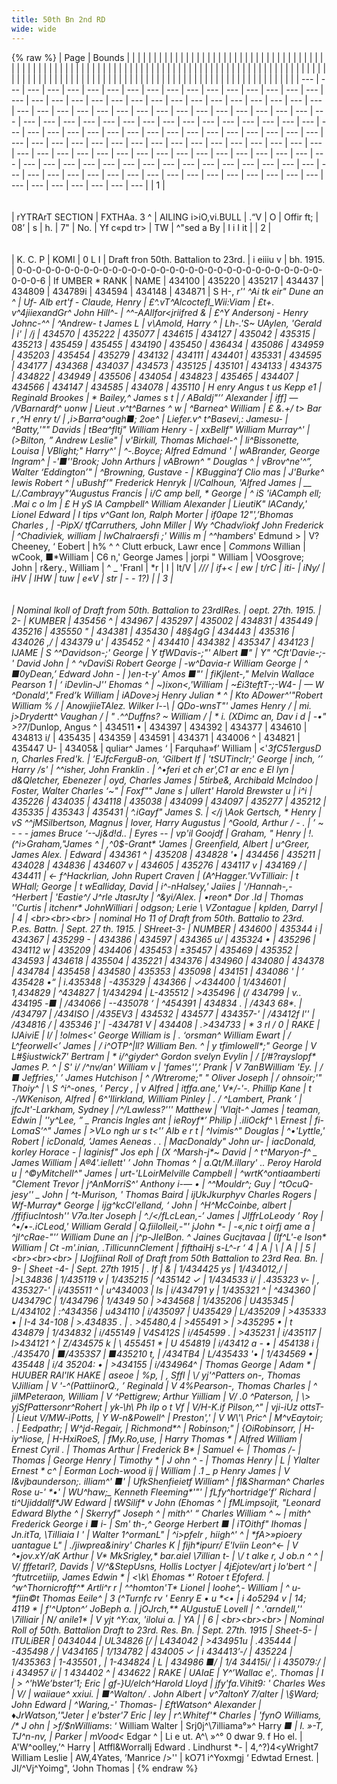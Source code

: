 ```yaml
---
title: 50th Bn 2nd RD
wide: wide
---
```


{% raw %}
| Page | Bounds | | | | | | | | | | | | | | | | | | | | | | | | | | | | | | | | | | | | | | | | | | | | | | | | | | | | | | | | | | | | | | | | | | | | | | | | | | | | | | | | | | | | | | | | | | | | | | | | | | | | | | | | | | | | | | | | | | | | | | | | | | | | | | | | | | | | | | | | | | | | | | | | | | | | |
| --- | --- | --- | --- | --- | --- | --- | --- | --- | --- | --- | --- | --- | --- | --- | --- | --- | --- | --- | --- | --- | --- | --- | --- | --- | --- | --- | --- | --- | --- | --- | --- | --- | --- | --- | --- | --- | --- | --- | --- | --- | --- | --- | --- | --- | --- | --- | --- | --- | --- | --- | --- | --- | --- | --- | --- | --- | --- | --- | --- | --- | --- | --- | --- | --- | --- | --- | --- | --- | --- | --- | --- | --- | --- | --- | --- | --- | --- | --- | --- | --- | --- | --- | --- | --- | --- | --- | --- | --- | --- | --- | --- | --- | --- | --- | --- | --- | --- | --- | --- | --- | --- | --- | --- | --- | --- | --- | --- | --- | --- | --- | --- | --- | --- | --- | --- | --- | --- | --- | --- | --- | --- | --- | --- | --- | --- | --- | --- | --- | --- | --- | --- | --- | --- | --- | --- | --- | --- | --- | --- | --- | --- | --- | --- | --- | --- | --- | --- | --- | --- |
| 1 | <br><br><br> | rYTRArT SECTION | FXTHAa. 3 ^ | AILING i>iO,vi.BULL | .“V | O | Offir ft; | 08’ | s | h. | 7" | No. | Yf c«pd tr> | TW | ^"sed a By | I i I it |
| 2 | <br><br><br> | K. C. P | KOMI | 0 L I | Draft fron 50th. Battalion to 23rd. | i eiiiu v | bh. 1915. | 0-0-0-0-0-0-0-0-0-0-0-0-0-0-0-0-0-0-0-0-0-0-0-0-0-0-0-0-0-0-0-0-0-0-0-6 | If UMBER * RANK | NAME | 434100 | 435220 | 435217 | 434437 | 434809 | 434789i | 434594 | 434148 | 434871 | S H-, *r'' *^Ai tk eir" Dune an ^ | Uf- **Alb ert'f - Claude, Henry | £^.vT^Alcoctefl_Wii:Viam | £t+. v^4jiiexandGr^ John Hill^- | ^^-AAllfor*<jriifred & | £^Y Andersonj - Henry Johnc-^^ | ^Andrew- t James L | v\Amold, Harry ^ | Lh-.'S~ UAylen, 'Gerald | i' | /j | 434570 | 435222 | 435077 | 434615 | 434127 | 435042 | 435315 | 435213 | 435459 | 435455 | 434190 | 435450 | 436434 | 435086 | 434959 | 435203 | 435454 | 435279 | 434132 | 434111 | 434401 | 435331 | 434595 | 434177 | 434368 | 434037 | 434573 | 435125 | 435101 | 434133 | 434375 | 434822 | 434949 | 435506 | 434054 | 434823 | 435465 | 434407 | 434566 | 434147 | 434585 | 434078 | 435110 | H enry Angus t us Kepp e1 | Reginald Brookes | * Bailey,^ James s t | / ABaldj"’’ Alexander | iff] — /VBarnardf^ uonw | Lieut .v^t^Barnes ^ w | ^Barnea^ William | £ &.+/ t> Bar r ,^H enry t/ | ,i>Barra^ough■; 2oe^ | Liefer.v^ t^Basevi,: Jamesu- | ^Batty,'"" Davids | tBea^fltj" William Henry *- | xxBellf" William Murray^' | (>Bilton, ” Andrew Leslie*" | v'Birkill, Thomas Michael*-^ | li^Bissonette, Louisa | VBlight;" Harry^' | ^-.Boyce; Alfred Edmund ' | wABrander, George Ingram^ | -'■''Brook; John Arthurs | vABrown^ " Douglas ^ | vBrov^ne'^”, Walter ‘Eddington*’" | ^Browning, Gustave - | KBuggina’f Clio mas | J'Burke^ lewis Robert ^ | uBushf’" Frederick Henryk | l/Calhoun, 'Alfred James | __ L/.Cambrayy"‘Augustus Francis | i/C amp bell, * George | ^ iS 'iACamph ell; .Mai c o lm | £ H yS lA Campbell^ William Alexander | LieutiK" lACandy,' Lionel Edward | I tips v^Gant Ion, Ralph Morter | if0ape 12"',’Bhomas Charles , | -PipX/ tfCarruthers, John Miller | Wy *^Chadv/iokf John Frederick | ^Chadiviek, william | lw*Chalraersfi ;' Willis m | ^^hambers*' Edmund > | V? Cheeney, ‘ Eobert | h% ^ ^ Clutt erbuck, Lawr ence | *Commons* Willian | wCook, ■*William | C6 n,' George James | jorpi " William | VOosgrove; John | r&ery., William | ^ _ 'Franl | *r | I | It/V | */// | if+< | ew | t/rC | iti- | iNy/ | iHV | IHW | tuw | e«V | str | - - 1?) |
| 3 | <br><br><br> | Nominal lkoll of Draft from 50th. Battalion to 23rdIRes. | oept. 27th. 1915. | 2- | KUMBER | 435456 ^ | 434967 | 435297 | 435002 | 434831 | 435449 | 435216 | 435550 " | 434381 | 435430 | 48§4gG | 434443 | 435316 | 434026 ,/ | 434379 u' | 435452 ^ | 434410 | 434382 | 435347 | 434123 | IJAME | S ^^Davidson-;' George | Y tfWDavis-;"' Albert *■" | Y" ^Cft'Davie-;-' David John | ^ ^vDaviSi Robert George | -w^Davia-r William George | ^ ■*0yDean,’ Edward John - | )en-t-y' Amos *■"' | fiKjlent-," Melvin Wallace Pearson 1 | ‘ iDevlin-J'' Ehomas ^ | ~)ixon<,'William | ~£i3teftT-;-W4- | *— W ^Donald'," Fred’k William | iADove>j Henry Julian * ^ | Kto* ADower^'"Robert William % / | AnowjiieT*Alez. Wilker l--\ | QDo-wnsT"' James Henry / | mi. j>Drydertt^* Vaughan / | *" .^^Duffns? ~ William / | * i. (XDimc an, Dav i d | -•*"* >?7*/Dunlop, Angus ^ | 434511 • | 434397 | 434392 | 434377 | 434610 | 434813 i/ | 435435 | 434359 | 434591 | 434371 | 434006 ^ | 434821 | 435447 U- | 43405& | quliar^ James ‘ | Farquha»f’ William | <'*3fC51ergusD n, Charles Fred'k. | ’EJfcFerguB-on, ‘Gilbert If | 'tSUTinclr;' George | inch, ’’ Harry /s' | ^^isher, John Franklin . | ^•feri et ch er',C1 ar enc e El lyn | d&Qletcher, Ebenezer | oyd, Charles James | 5tirbe&, Archibald Mclndoo | Foster, Walter Charles ‘~" | Foxf"" Jane s | ullert' Harold Brewster u | i^i | 435226 | 434035 | 434118 | 435038 | 434099 | 434097 | 435277 | 435212 | 435335 | 435343 | 435431 | ^.iGayf" James S. | </j \Aok Gertsch, * Henry | vS ^^jMSilbertson, Magnus | lover, Harry Augustus | ^Goold, Arthur / - . | ’ ~ - - - james Bruce ‘--Jj&d!d.. | Eyres -- | vp'il Goojdf | Graham, " Henry | !.(^i>Graham,"James ^ | ,^0$-Grant* 'James | Greenfield, Albert | u^Greer, James Alex. | Edward | 434361 ^ | 435208 | 434828 '• | 434456 | 435211 | 434028 | 434836 | 434607 v | 434605 | 435276 | 434117 v | 434169 / | 434411 | <- f^Hackrlian, John Rupert Craven | (A^Hagger.'VvTilliair: | t WHall; George | t wEalliday, David | i^-nHalsey,' Jaiies | '/Hannah-,- ^Herbert | 'Eastie^/ J^rle JtasrJty | ^&yi/Alex. | •reon* Dor .Id | Thomas ''Curtis | itchenr* JohnWilliari | odgson; Lerie \ VZontague | kplden, Darryl |
| 4 | <br><br><br> | nominal Ho 11 of Draft from 50th. Battalio to 23rd. P.es. Battn. | Sept. 27 th. 1915. | SHreet-3- | NUMBER | 434600 | 435344 i | 434367 | 435299 - | 434386 | 434597 | 434365 u/ | 435324 • | 435296 | 434112 w | 435209 | 434406 | 435453 | ±35457 | 435469 | 435352 | 434593 | 434618 | 435504 | 435221 | 434376 | 434960 | 434080 | 434378 | 434784 | 435458 | 434580 | 435353 | 435098 | 434151 | 434086 ' | ’ 435428 •“ | i.435348 | -435329 | 434366 | ✓434400 | 1/434601 | 1,434829 | ^434827 | 1/434294 | L-435512 | >435496 | (/ 434799 | v.. 434195 -■ | /434066 | --435078 ‘ | ^454391 | 434834 . | /4343 68*. | /434797 | /434ISO | /435EV3 | 434532 | 434577 | 434357-' | /43412f l'' | /434816 / | 435346 ]' | -434781 V | 434408 | .>434733 | * 3 rl / 0 | RAKE | IJAiviE | l/ | !olmes<' George William is | . ‘orsman^ William Ewart | / L^feorwell<’ James | / i^OTP^|ll? William Ben. ^ | y tfimIowell*;" George | V L#§iustwick7' Bertram | * i/^giyder^ Gordon svelyn Evylin | / [/#?rayslopf* James P. ^ | S' i/ /^nv/an' William v | 'fames'',’ Prank | V 7anBWilliam 'Ey. | /■ Jeffries,' ’ James Hutchison | ^ /Wtrerome;" " Oliver Joseph | / ohnsoir;'" Thoiy^ | \ S ^i^-ones, ' Percy , | v Alfred | itffa.ane,' V*/-'-. Phillip Kane | t -/WKenison, Alfred | 6^'llirkland, William Pinley | . / ^Lambert, Prank ’ | jfcJt'-Larkham, Sydney | /^/Lawless?''' Matthew | 'Vlajt-^ James | teaman, Edwin | ''y^Lee, ” _ Prancis Ingles ant | ieRoyf*’ Philip | .iliOckf^ \ Ernest | fi-LomaS’^" James | >VLo ngh ur s t<'’ Alb e r t | ^Ivimis^" Douglas | ^•'Lyttle,' Robert | icDonald, ’James Aeneas . . | MacDonaldy" John ur- | iacDonald, korley Horace - | laginisf" Jos eph | (X ^Marsh-j*~ David | ^ t^Maryon-f^ _ James William | A®4'.iellett' ’ John Thomas ^ | a.Qt/M.illary' .. Peroy Harold u | ^©yMitchell^" James | urt-'LLoirMelville Campbell | ^wrtK^ontiaamberti "Clement Trevor | j^AnMorriS^' Anthony i-— • | ^^Mouldr^; Guy | ^tOcuQ-jesy'' _ John | ^t-Murison, ' Thomas Baird | ijUkJkurphyv Charles Rogers | Wf-Murray* George | ijg^kcCl'elland, ‘ John | ^H^McCoinbe, albert | /ffifiuclntosh'' V7a.lter Joseph | ^./</fLcLean,-’ James | JlffrLoLeody ’ Roy | ^•/•-.iCLeod,' William Gerald | Q.fiilolleil,-"' jJohn *- | -«,nic t oirfj ame a | ^jl^cRae-"'’ William Dune an | j^p-JIelBon. ^ Jaines Gucjtavaa | (If^L'-e Ison* William | Ct -m'.inian, .TillicunnClement | fifthaiHj s-L^-r ‘ 4 | A | \ | A |
| 5 | <br><br><br> | IJojfiinal Roll of Draft from 50th Battalion to 23rd Rea. Bn. | 9- | Sheet -4- | Sept. 27th 1915 | . If | & | 1/434425 ys | 1/434012,/ | |>L34836 | 1/435119 v | 1/435215 | ^435142 ✓ | 1/434533 i/ | .435323 v- | , 435327-' | i/435511 ^ | u^434003 | Is | i/434791 y | 1/435321 ^ | ^434360 | U43479C | 1/434796 | 1/4349 50 | >434568 | 1/435206 | U435345 | L/434102 | :^434356 | u434110 | i/435097 | U435429 | L/435209 | >435333 • | I-4 34-108 | >.434835 . | . >45480,4 | >455491 > | >435295 • | t 434879 | 1/434832 | i/455149 | V4S412S | i/454599 . | >435231 | i/435117 | l>434121 ^ | Z/434575 k | \ 455451 * | U 454819 | i/43412 a - • | 454138 i | ./435470 | ■/4353S7 | ■435210 t, | /434TB4 | L/435433 '• | 1/434569 • | 435448 | i/4 35204: • | >434155 | i/434964^ | Thomas George | Adam * | HUUBER RAl'lK HAKE | aseoe | %p, | , Sffl | \/ yj'^Patters on-, Thomas VJilliam | V '-^(PattiinorQ., ’ Reginald | V 4%Pearson-, Thomas Charles | ^ jilMPeteraon, William | V ^Pettigrew; Arthur Yiilliam | V/ .0 ^Paterson, | \> yjSfPattersonr^Rohert | yk-\h\ Ph iIp o t Vf | V/H-K.if Pilson,^" | vji-iUz ottsT- | Lieut V/MW-iPotts, | Y W-n&Powell^ | Preston',' | V W\'\ Pric^ | M^vEaytoir; . | Eedpathr; | W^jd-Regair, | Richmond*^ | Robinson;" | {OiRobinsorr, | H-iy^Iiose, | H-HxiRoeS, | fMy.Ro,use, | Harry Thomas * | Alfred William | Ernest Cyril . | Thomas Arthur | Frederick B* | Samuel <- | Thomas /- | Thomas | George Henry | Timothy * | J ohn ^ - | Thomas Henry | L | Ylalter Ernest * c^ | Eorman Loch-wood ij | William | .1 _ p Henry James    | V l&vjbaunderson;. illiam^' ■' | UfkShenfieietf William^ | fl&Sharman^ Charles Rose u-' *•' | WU^haw;_ Kenneth Fleeming*'"' | fLfy^hortridge’f’ Richard | ti^Ujiddallf*JW Edward | tWSilif* v John (Ehomas ^ | fMLimpsojit, "Leonard Edward Blythe ^ | Skerryf" Joseph ^ | mith^' “ Charles William ^ ~ | mith^ Frederick George i ■ i- | Sm' th-,^ George Herbert ■ | iTOithf" Ihomas | Jn.itTa, \TilIiaia I ' | Walter 1^ormanL" | ^i>pfelr , hiigh^' ^ | *fA>»pioery uantague L" | ./jiwprea&iniry' Charles K | fijh*ipurr/ E'lviin Leon^<- | V ^•jov.xY/aK Arthur | V* MkSrigley,* bar.aiel \7illian t- | \/ t alke r, J ob.n ^ ^ | V/ fffetarl?, Davids | V/^&StepUsns, Hollis Loctyer | 4j£jotev/art j lo'bert ^ | ^ftutrcetiiip, James Edwin * | <\k\ Ehomas *' Rotoer t Efoferd. | ^w^Thornicroftf^* Artli^r r | ^^homton'T* Lionel | loohe^,- William | ^ u-*fiin©t Thomas Eeile^ | 3 (^Turnfc rv ' Eenry E • u *<• | i 4o5294 v | 14; 4119 * | f'^Upton^’ JoBeph a. | jOJrch,** AUgustuE Lovell | ^ .'arndell,'' \7illiair | N/ anile1* | V yjt ^Y:ax, 'ilolui a. | YA |
| 6 | <br><br><br> | Nominal Roll of 50th. Battalion Draft to 23rd. Res. Bn. | Sept. 27th. 1915 | Sheet-5- | ITULiBER | 0434044 | UL34826 [/ | L434042 | >434951u | .435444 | -435498 / | V434165 | 1/134782 | 434005 ✓ | i 434413’-/ | 435224 | 1/435363 | 1-435501 , | 1-434824 | L | 434986 ■/ | 1/4 34415i/ | i 435079:/ | i 434957 i/ | 1 434402 ^ | 434622 | RAKE | UAIaE | Y^’Wallac e',. Thomas | I | > ^'hWe’bster'1; Eric | gf-}U/elch^Harold Lloyd | jfy'fa.Vihit9: ' Charles Wes | V/ | waiiaue^ xxiui. | ■^Walton/ . John Albert | v^7altonY 7/alter | \§Ward; John Edward | ^Waring,-' Thomas- | £ftWatson^ Alexander | ♦JrWatson,'"Jeter | e'bster'7 Eric | ley | r^.Whitef'* Charles | 'fynO Williams, /* J ohn | >f/$nWilliams*: ‘ William Walter | Srj0j^\\7illiama°»^ Harry *■ | I. »-T, TJ^n-nv, | Parker | mVood<* Edgar ^ | Li e ut. A^\ »^° 0 dwar 9. f Ho el. | A'W^oolley,’^ Harry | Atffl&Worrallj Edward . Lindhurst *- | 4,^?)4<yWright7 William Leslie | AW,4Yates, ’Manrice />'' | kO71 i^Yoxmgj ‘ Edwtad Ernest. | Jl/^Vj^Yoimg", ‘John Thomas |
{% endraw %}
